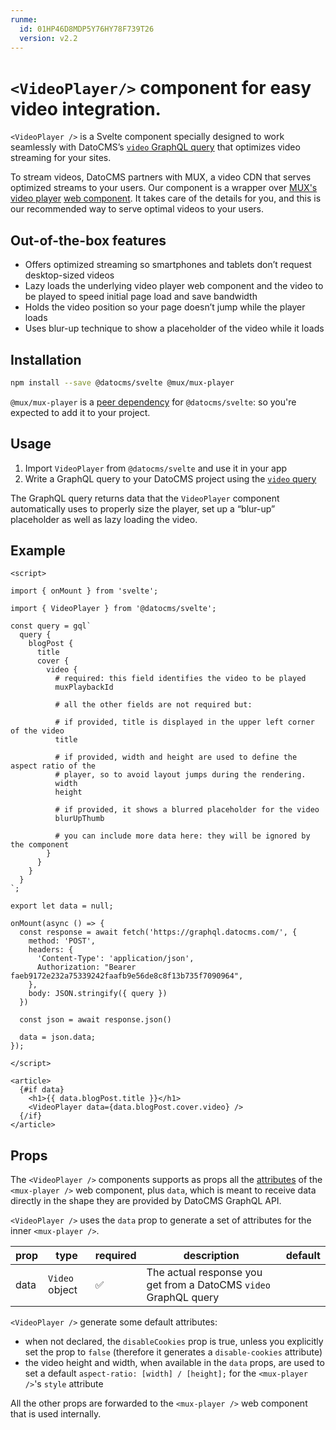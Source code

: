 ```yaml
---
runme:
  id: 01HP46D8MDP5Y76HY78F739T26
  version: v2.2
---
```


# `<VideoPlayer/>` component for easy video integration.

`<VideoPlayer />` is a Svelte component specially designed to work seamlessly
with DatoCMS’s [`video` GraphQL
query](https://www.datocms.com/docs/content-delivery-api/images-and-videos#videos)
that optimizes video streaming for your sites.

To stream videos, DatoCMS partners with MUX, a video CDN that serves optimized
streams to your users. Our component is a wrapper over [MUX's video
player](https://github.com/muxinc/elements/blob/main/packages/mux-player/README.md)
[web
component](https://developer.mozilla.org/en-US/docs/Web/API/Web_components). It
takes care of the details for you, and this is our recommended way to serve
optimal videos to your users.

## Out-of-the-box features

- Offers optimized streaming so smartphones and tablets don’t request desktop-sized videos
- Lazy loads the underlying video player web component and the video to be
   played to speed initial page load and save bandwidth
- Holds the video position so your page doesn’t jump while the player loads
- Uses blur-up technique to show a placeholder of the video while it loads

## Installation

```sh {"id":"01HP46D8MDP5Y76HY788MWNDMX"}
npm install --save @datocms/svelte @mux/mux-player
```

`@mux/mux-player` is a [peer dependency](https://docs.npmjs.com/cli/v10/configuring-npm/package-json#peerdependencies) for `@datocms/svelte`: so you're expected to add it to your project.

## Usage

1. Import `VideoPlayer` from `@datocms/svelte` and use it in your app
2. Write a GraphQL query to your DatoCMS project using the [`video` query](https://www.datocms.com/docs/content-delivery-api/images-and-videos#videos)

The GraphQL query returns data that the `VideoPlayer` component automatically uses to properly size the player, set up a “blur-up” placeholder as well as lazy loading the video.

## Example

```svelte {"id":"01HP46D8MDP5Y76HY78BNPWHB2"}
<script>

import { onMount } from 'svelte';

import { VideoPlayer } from '@datocms/svelte';

const query = gql`
  query {
    blogPost {
      title
      cover {
        video {
          # required: this field identifies the video to be played
          muxPlaybackId

          # all the other fields are not required but:

          # if provided, title is displayed in the upper left corner of the video
          title

          # if provided, width and height are used to define the aspect ratio of the
          # player, so to avoid layout jumps during the rendering.
          width
          height

          # if provided, it shows a blurred placeholder for the video
          blurUpThumb

          # you can include more data here: they will be ignored by the component
        }
      }
    }
  }
`;

export let data = null;

onMount(async () => {
  const response = await fetch('https://graphql.datocms.com/', {
    method: 'POST',
    headers: {
      'Content-Type': 'application/json',
      Authorization: "Bearer faeb9172e232a75339242faafb9e56de8c8f13b735f7090964",
    },
    body: JSON.stringify({ query })
  })

  const json = await response.json()

  data = json.data;
});

</script>

<article>
  {#if data}
    <h1>{{ data.blogPost.title }}</h1>
    <VideoPlayer data={data.blogPost.cover.video} />
  {/if}
</article>
```

## Props

The `<VideoPlayer />` components supports as props all the [attributes](https://github.com/muxinc/elements/blob/main/packages/mux-player/REFERENCE.md)
of the `<mux-player />` web component, plus
`data`, which is meant to receive data directly in the shape they are provided
by DatoCMS GraphQL API.

`<VideoPlayer />` uses the `data` prop to generate a set of attributes for the
inner `<mux-player />`.

| prop | type           | required           | description                                                      | default |
| ---- | -------------- | ------------------ | ---------------------------------------------------------------- | ------- |
| data | `Video` object | :white_check_mark: | The actual response you get from a DatoCMS `video` GraphQL query |         |

`<VideoPlayer />` generate some default attributes:

- when not declared, the `disableCookies` prop is true, unless you explicitly
   set the prop to `false` (therefore it generates a `disable-cookies` attribute)
- the video height and width, when available in the `data` props, are used to
   set a default `aspect-ratio: [width] / [height];` for the `<mux-player />`'s
   `style` attribute

All the other props are forwarded to the `<mux-player />` web component that is used internally.
